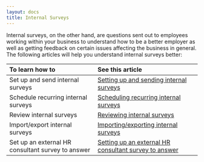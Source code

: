 ```yaml
---
layout: docs
title: Internal Surveys
---
```


Internal surveys, on the other hand, are questions sent out to employees working within your business to understand how to be a better employer as well as getting feedback on certain issues affecting the business in general. The following articles will help you understand internal surveys better:

| To learn how to |See this article |
| :-------------- | :-------------- |
| Set up and send internal surveys | [Setting up and sending internal surveys](garagehive-setting-up-and-sending-internal-surveys.html) |
| Schedule recurring internal surveys | [Scheduling recurring internal surveys](garagehive-scheduling-recurring-internal-surveys.html) |
| Review internal surveys | [Reviewing internal surveys](reviewing-internal-surveys.html) |
| Import/export internal surveys | [Importing/exporting internal surveys](garagehive-importing-and-exporting-internal-surveys.html) |
| Set up an external HR consultant survey to answer | [Setting up an external HR consultant survey to answer](setting-up-an-external-hr-consultant-survey-to-answer.html) |